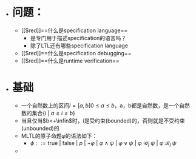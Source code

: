 - # 问题：
	- [[$red]]==什么是specification language==
		- 是专门用于描述specification的语言吗？
		- 除了LTL还有哪些specification language
	- [[$red]]==什么是specification debugging==
	- [[$red]]==什么是runtime verification==
- # 基础
	- 一个自然数上的区间$I=[a,b]0\le a\le b$，a，b都是自然数，是一个自然数的集合$\{i\ |\ a\le i\le b\}$
	- 当且仅当$b<+\infin$时，$I$是受约束(bounded)的，否则就是不受约束(unbounded)的
	- MLTL的原子命题$\varphi$的语法如下：
		- $\phi::=\text{true | false | }p\ |\ \neg \varphi\ |\ \varphi\wedge \psi\ |\ \varphi\vee\psi\ |\ \varphi \ \mathcal{U}_I\ \psi\ |\ \varphi\ \mathcal{R}_I\ \psi$
	-